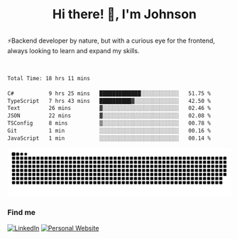 <div id="user-content-toc">
  <ul align="center">
    <summary><h1 style="display: inline-block">Hi there! 👋, I'm Johnson</h1></summary>
  </ul>
</div>

⚡Backend developer by nature, but with a curious eye for the frontend, always looking to learn and expand my skills.

<br>


<!--START_SECTION:waka-->

```txt
Total Time: 18 hrs 11 mins

C#           9 hrs 25 mins   █████████████░░░░░░░░░░░░   51.75 %
TypeScript   7 hrs 43 mins   ██████████▓░░░░░░░░░░░░░░   42.50 %
Text         26 mins         ▓░░░░░░░░░░░░░░░░░░░░░░░░   02.46 %
JSON         22 mins         ▓░░░░░░░░░░░░░░░░░░░░░░░░   02.08 %
TSConfig     8 mins          ▒░░░░░░░░░░░░░░░░░░░░░░░░   00.78 %
Git          1 min           ░░░░░░░░░░░░░░░░░░░░░░░░░   00.16 %
JavaScript   1 min           ░░░░░░░░░░░░░░░░░░░░░░░░░   00.14 %
```

<!--END_SECTION:waka-->


<img  src="https://github.com/1999AZZAR/1999AZZAR/blob/main/resources/img/grid-snake.svg"
       alt="snake" /></a>

### Find me
<a href="https://www.linkedin.com/in/dusabe-johnson" target="_blank"><img src="https://img.shields.io/badge/LinkedIn-%230077B5.svg?&style=flat&logo=linkedin&logoColor=white" alt="LinkedIn"></a>
‎‎ [![Personal Website](https://img.shields.io/badge/visit-Johnson.rw-blue)](https://johnson.rw/)
